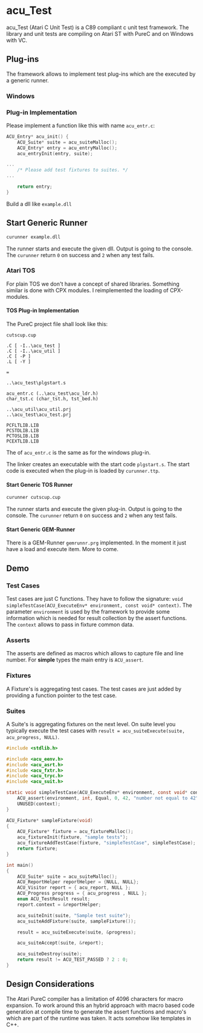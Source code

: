 # acu_Test 

acu_Test (Atari C Unit Test) is a C89 compliant c unit test framework. The library and unit tests are compiling 
on Atari ST with PureC and on Windows with VC. 

## Plug-ins

The framework allows to implement test plug-ins which are the executed by a generic runner.

### Windows

### Plug-in Implementation

Please implement a function like this with name `acu_entr.c`:

```C
ACU_Entry* acu_init() {
    ACU_Suite* suite = acu_suiteMalloc();
    ACU_Entry* entry = acu_entryMalloc();
    acu_entryInit(entry, suite);

...
    /* Please add test fixtures to suites. */
...

    return entry;
}
```

Build a dll like `example.dll`

## Start Generic Runner

```cmd
curunner example.dll
```

The runner starts and execute the given dll. Output is going to the console. The `curunner` return `0` on success and `2` when any test fails.

### Atari TOS

For plain TOS we don't have a concept of shared libraries. Something similar is done with CPX modules. 
I reimplemented the loading of CPX-modules.

#### TOS Plug-in Implementation

The PureC project file shall look like this:

```
cutscup.cup

.C [ -I..\acu_test ]
.C [ -I..\acu_util ]
.C [ -P ]
.L [ -Y ]

=

..\acu_test\plgstart.s

acu_entr.c (..\acu_test\acu_ldr.h)
char_tst.c (char_tst.h, tst_bed.h)

..\acu_util\acu_util.prj
..\acu_test\acu_test.prj

PCFLTLIB.LIB
PCSTDLIB.LIB
PCTOSLIB.LIB
PCEXTLIB.LIB
```

The of `acu_entr.c` is the same as for the windows plug-in.

The linker creates an executable with the start code `plgstart.s`. The start code is executed when 
the plug-in is loaded by `curunner.ttp`.

#### Start Generic TOS Runner

```cmd
curunner cutscup.cup
```

The runner starts and execute the given plug-in. Output is going to the console. The `curunner` return `0` on success and `2` when any test fails.

#### Start Generic GEM-Runner

There is a GEM-Runner `gemrunnr.prg` implemented. In the moment it just have a load and execute item. More to come.

## Demo

### Test Cases
Test cases are just C functions. They have to follow the signature: `void simpleTestCase(ACU_ExecuteEnv* environment, const void* context)`.
The parameter `environment` is used by the framework to provide some information which is needed for result collection by the assert functions.
The `context` allows to pass in fixture common data.

### Asserts

The asserts are defined as macros which allows to capture file and line number. For **simple** types the main entry
is `ACU_assert`.

### Fixtures

A Fixture's is aggregating test cases. The test cases are just added by providing a function pointer to the test case.

### Suites

A Suite's is aggregating fixtures on the next level. On suite level you typically execute the test 
cases with `result = acu_suiteExecute(suite, acu_progress, NULL)`.

```C
#include <stdlib.h>

#include <acu_eenv.h>
#include <acu_asrt.h>
#include <acu_fxtr.h>
#include <acu_tryc.h>
#include <acu_suit.h>

static void simpleTestCase(ACU_ExecuteEnv* environment, const void* context) {
    ACU_assert(environment, int, Equal, 0, 42, "number not equal to 42");
    UNUSED(context);
}

ACU_Fixture* sampleFixture(void)
{
    ACU_Fixture* fixture = acu_fixtureMalloc();
    acu_fixtureInit(fixture, "sample tests");
    acu_fixtureAddTestCase(fixture, "simpleTestCase", simpleTestCase);
    return fixture;
}

int main()
{
    ACU_Suite* suite = acu_suiteMalloc();
    ACU_ReportHelper reportHelper = {NULL, NULL};
    ACU_Visitor report = { acu_report, NULL };
    ACU_Progress progress = { acu_progress , NULL };
    enum ACU_TestResult result;
    report.context = &reportHelper;

    acu_suiteInit(suite, "Sample test suite");
    acu_suiteAddFixture(suite, sampleFixture());

    result = acu_suiteExecute(suite, &progress);

    acu_suiteAccept(suite, &report);

    acu_suiteDestroy(suite);
    return result != ACU_TEST_PASSED ? 2 : 0;
}
``` 
## Design Considerations

The Atari PureC compiler has a limitation of 4096 characters for macro expansion. To work around this
an hybrid approach with macro based code generation at compile time to generate the assert functions and 
macro's which are part of the runtime was taken. It acts somehow like templates in C++.

 
